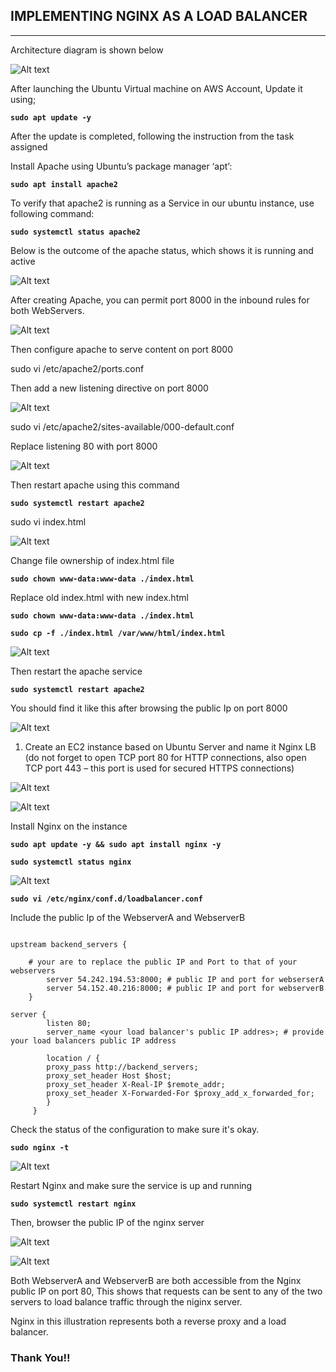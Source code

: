 ## IMPLEMENTING NGINX AS A LOAD BALANCER
---

Architecture diagram is shown below

![Alt text](<Nginx LB/Architecture.png>)

After launching the Ubuntu Virtual machine on AWS Account, Update it using;

**`sudo apt update -y`**

After the update is completed, following the instruction from the task assigned

Install Apache using Ubuntu’s package manager ‘apt’:

**`sudo apt install apache2`**

To verify that apache2 is running as a Service in our ubuntu instance, use following command:

**`sudo systemctl status apache2`**

Below is the outcome of the apache status, which shows it is running and active

![Alt text](<Nginx LB/Status of Apache.png>)

After creating Apache, you can permit port 8000 in the inbound rules for both WebServers.

![Alt text](<Nginx LB/Inbound rule.png>)

Then configure apache to serve content on port 8000

sudo vi /etc/apache2/ports.conf 

Then add a new listening directive on port 8000

![Alt text](<Nginx LB/Listen 8000.png>)

sudo vi /etc/apache2/sites-available/000-default.conf

Replace listening 80 with port 8000

![Alt text](<Nginx LB/Listen2.png>)

Then restart apache using this command

**`sudo systemctl restart apache2`**

sudo vi index.html

![Alt text](<Nginx LB/Index.png>)

Change file ownership of index.html file

**`sudo chown www-data:www-data ./index.html`**

Replace old index.html with new index.html

**`sudo chown www-data:www-data ./index.html`**

**`sudo cp -f ./index.html /var/www/html/index.html`**

![Alt text](<Nginx LB/Chown.png>)

Then restart the apache service

**`sudo systemctl restart apache2`**

You should find it like this after browsing the public Ip on port 8000

![Alt text](<Nginx LB/Webpage.png>)

1. Create an EC2 instance based on Ubuntu Server and name it Nginx LB (do not forget to open TCP port 80 for HTTP connections, also open TCP port 443 – this port is used for secured HTTPS connections)

![Alt text](<Nginx LB/Nginx Lb.png>)

![Alt text](<Nginx LB/Inbound rule nginx.png>)

Install Nginx on the instance

**`sudo apt update -y && sudo apt install nginx -y`**

**`sudo systemctl status nginx`**

![Alt text](<Nginx LB/Status of nginx.png>)

**`sudo vi /etc/nginx/conf.d/loadbalancer.conf`**

Include the public Ip of the WebserverA and WebserverB

```
        
upstream backend_servers {

    # your are to replace the public IP and Port to that of your webservers
        server 54.242.194.53:8000; # public IP and port for webserserA
        server 54.152.40.216:8000; # public IP and port for webserverB
    }

server {
        listen 80;
        server_name <your load balancer's public IP addres>; # provide your load balancers public IP address

        location / {
        proxy_pass http://backend_servers;
        proxy_set_header Host $host;
        proxy_set_header X-Real-IP $remote_addr;
        proxy_set_header X-Forwarded-For $proxy_add_x_forwarded_for;
        }
     }    

```

Check the status of the configuration to make sure it's okay.

**`sudo nginx -t`**

![Alt text](<Nginx LB/nginx config test.png>)


Restart Nginx and make sure the service is up and running

**`sudo systemctl restart nginx`**

Then, browser the public IP of the nginx server 

![Alt text](<Nginx LB/New webpage.png>)

![Alt text](<Nginx LB/New webpage1.png>)

Both WebserverA and WebserverB are both accessible from the Nginx public IP on port 80, This shows that requests can be sent to any of the two servers to load balance traffic through the niginx server.

Nginx in this illustration represents both a reverse proxy and a load balancer.

### Thank You!!
